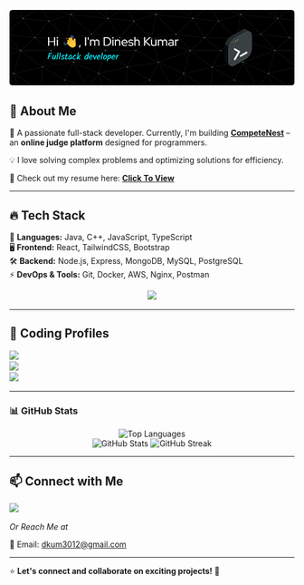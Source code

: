 ![profile_header](./github-header-image.png)

## 🚀 About Me  

👋 A passionate full-stack developer. Currently, I'm building **[CompeteNest](https://github.com/DineshK3012/compete_nest)** – an **online judge platform** designed for programmers.  

💡 I love solving complex problems and optimizing solutions for efficiency. 

📄 Check out my resume here: **[Click To View](https://drive.google.com/drive/folders/1yiitjehba_xZ8NHvCUay_52XJGVRcqvo)**  

---

## 🔥 Tech Stack  

🚀 **Languages:** Java, C++, JavaScript, TypeScript  
🖥 **Frontend:** React, TailwindCSS, Bootstrap  
🛠 **Backend:** Node.js, Express, MongoDB, MySQL, PostgreSQL  
⚡ **DevOps & Tools:** Git, Docker, AWS, Nginx, Postman

<p align="center">
  <img src="https://skillicons.dev/icons?i=js,ts,java,cpp,react,tailwind,nodejs,express,mongodb,mysql,postgres,docker,aws,git,linux" />
</p>

---

## 🎯 Coding Profiles   
<a href="https://codeforces.com/profile/dinesh_k40"><img src="https://img.shields.io/badge/Codeforces-1F8ACB?style=for-the-badge&logo=codeforces&logoColor=white"></a>  
<a href="https://www.leetcode.com/dinesh_k40"><img src="https://img.shields.io/badge/LeetCode-FFA116?style=for-the-badge&logo=leetcode&logoColor=white"></a>  
<a href="https://auth.geeksforgeeks.org/user/wwwdineshk40"><img src="https://img.shields.io/badge/GeeksforGeeks-2F8D46?style=for-the-badge&logo=geeksforgeeks&logoColor=white"></a>  

---

### 📊 GitHub Stats  
<p align="center">
  <img src="https://github-readme-stats.vercel.app/api/top-langs?username=DineshK3012&layout=compact&theme=radical" alt="Top Languages" />
  <br>
  <img src="https://github-readme-stats.vercel.app/api?username=DineshK3012&show_icons=true&theme=radical" alt="GitHub Stats" />
  <img src="https://github-readme-streak-stats.herokuapp.com/?user=DineshK3012&theme=radical" alt="GitHub Streak" />
</p>

---

## 📫 Connect with Me  

<a href="https://linkedin.com/in/dinesh-kumar-06ab741ba"><img src="https://img.shields.io/badge/LinkedIn-0A66C2?style=for-the-badge&logo=linkedin&logoColor=white"></a>

_Or Reach Me at_

📧 Email: dkum3012@gmail.com  

---
⭐ **Let's connect and collaborate on exciting projects!** 🚀   
